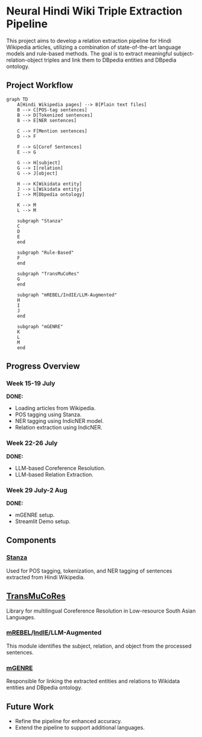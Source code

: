 # Neural Hindi Wiki Triple Extraction Pipeline

This project aims to develop a relation extraction pipeline for Hindi Wikipedia articles, utilizing a combination of state-of-the-art language models and rule-based methods. The goal is to extract meaningful subject-relation-object triples and link them to DBpedia entities and DBpedia ontology.

## Project Workflow

```mermaid
graph TD
    A[Hindi Wikipedia pages] --> B[Plain text files]
    B --> C[POS-tag sentences]
    B --> D[Tokenized sentences]
    B --> E[NER sentences]

    C --> F[Mention sentences]
    D --> F

    F --> G[Coref Sentences]
    E --> G

    G --> H[subject]
    G --> I[relation]
    G --> J[object]

    H --> K[Wikidata entity]
    J --> L[Wikidata entity]
    I --> M[Dbpedia ontology]

    K --> M
    L --> M

    subgraph "Stanza"
    C
    D
    E
    end

    subgraph "Rule-Based"
    F
    end

    subgraph "TransMuCoRes"
    G
    end

    subgraph "mREBEL/IndIE/LLM-Augmented"
    H
    I
    J
    end

    subgraph "mGENRE"
    K
    L
    M
    end
```

## Progress Overview

### Week 15-19 July

**DONE:**

- Loading articles from Wikipedia.
- POS tagging using Stanza.
- NER tagging using IndicNER model.
- Relation extraction using IndicNER.

### Week 22-26 July

**DONE:**

- LLM-based Coreference Resolution.
- LLM-based Relation Extraction.

### Week 29 July-2 Aug

**DONE:**

- mGENRE setup.
- Streamlit Demo setup.

## Components

### [Stanza](https://stanfordnlp.github.io/stanza/)

Used for POS tagging, tokenization, and NER tagging of sentences extracted from Hindi Wikipedia.

## [TransMuCoRes](https://github.com/ritwikmishra/transmucores)

Library for multilingual Coreference Resolution in Low-resource South Asian Languages.

### [mREBEL](https://github.com/Babelscape/rebel)/[IndIE](https://github.com/ritwikmishra/IndIE)/LLM-Augmented

This module identifies the subject, relation, and object from the processed sentences.

### [mGENRE](https://github.com/facebookresearch/GENRE)

Responsible for linking the extracted entities and relations to Wikidata entities and DBpedia ontology.

## Future Work

- Refine the pipeline for enhanced accuracy.
- Extend the pipeline to support additional languages.
